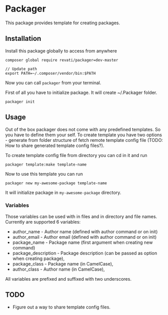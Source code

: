 # Packager

This package provides template for creating packages. 

## Installation

Install this package globally to access from anywhere

	composer global require revati/packager=dev-master

	// Update path
	export PATH=~/.composer/vendor/bin:$PATH

Now you can call `packager` from your terminal.

First of all you have to initialize package. It will create ~/.Packager folder.

	packager init

## Usage

Out of the box packager does not come with any predefined templates. So you have to define them your self. To create
template you have two options - generate from folder structure of fetch remote template config file (TODO: How to 
share generated template config files?).

To create template config file from directory you can cd in it and run 

	packager template:make template-name

Now to use this template you can run

	packager new my-awesome-package template-name

It will initialize package in `my-awesome-package` directory. 

### Variables

Those variables can be used with in files and in directory and file names. Currently are supported 6 variables:

- author_name - Author name (defined with author command or on init) 
- author_email - Author email (defined with author command or on init)
- package_name - Package name (first argument when creating new command)
- package_description - Package description (can be passed as option when creating package),
- package_class - Package name (in CamelCase),
- author_class - Author name (in CamelCase),

All variables are prefixed and suffixed with two underscores.

## TODO

- Figure out a way to share template config files.